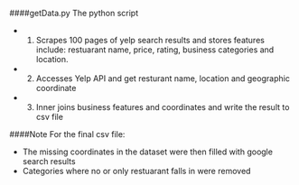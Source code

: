 ####getData.py
The python script 
* 1) Scrapes 100 pages of yelp search results and stores features include:
restuarant name, price, rating, business categories and location.
* 2) Accesses Yelp API and get resturant name, location and geographic coordinate
* 3) Inner joins business features and coordinates and write the result to csv file

####Note
For the final csv file:
* The missing coordinates in the dataset were then filled with google search results
* Categories where no or only restuarant falls in were removed
